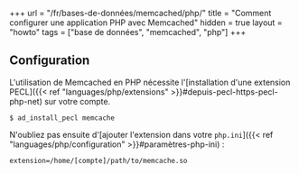 +++
url = "/fr/bases-de-données/memcached/php/"
title = "Comment configurer une application PHP avec Memcached"
hidden = true
layout = "howto"
tags = ["base de données", "memcached", "php"]
+++

## Configuration

L'utilisation de Memcached en PHP nécessite l'[installation d'une extension PECL]({{< ref "languages/php/extensions" >}}#depuis-pecl-https-pecl-php-net) sur votre compte.

```
$ ad_install_pecl memcache
```

N'oubliez pas ensuite d'[ajouter l'extension dans votre `php.ini`]({{< ref "languages/php/configuration" >}}#paramètres-php-ini) :

```
extension=/home/[compte]/path/to/memcache.so
```
